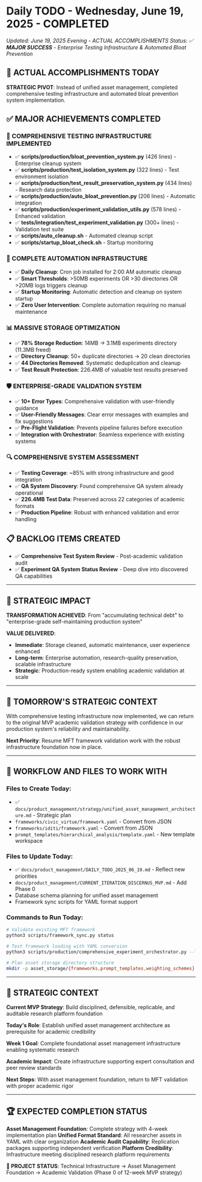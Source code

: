 # Daily TODO - Wednesday, June 19, 2025 - COMPLETED
*Updated: June 19, 2025 Evening - ACTUAL ACCOMPLISHMENTS*
*Status: ✅ **MAJOR SUCCESS** - Enterprise Testing Infrastructure & Automated Bloat Prevention*

## **🎯 ACTUAL ACCOMPLISHMENTS TODAY**
**STRATEGIC PIVOT**: Instead of unified asset management, completed comprehensive testing infrastructure and automated bloat prevention system implementation.

## **✅ MAJOR ACHIEVEMENTS COMPLETED**

### **🎉 COMPREHENSIVE TESTING INFRASTRUCTURE IMPLEMENTED**
- ✅ **scripts/production/bloat_prevention_system.py** (426 lines) - Enterprise cleanup system
- ✅ **scripts/production/test_isolation_system.py** (322 lines) - Test environment isolation  
- ✅ **scripts/production/test_result_preservation_system.py** (434 lines) - Research data protection
- ✅ **scripts/production/auto_bloat_prevention.py** (206 lines) - Automatic integration
- ✅ **scripts/production/experiment_validation_utils.py** (578 lines) - Enhanced validation
- ✅ **tests/integration/test_experiment_validation.py** (300+ lines) - Validation test suite
- ✅ **scripts/auto_cleanup.sh** - Automated cleanup script
- ✅ **scripts/startup_bloat_check.sh** - Startup monitoring

### **🤖 COMPLETE AUTOMATION INFRASTRUCTURE**
- ✅ **Daily Cleanup**: Cron job installed for 2:00 AM automatic cleanup
- ✅ **Smart Thresholds**: >50MB experiments OR >30 directories OR >20MB logs triggers cleanup
- ✅ **Startup Monitoring**: Automatic detection and cleanup on system startup
- ✅ **Zero User Intervention**: Complete automation requiring no manual maintenance

### **📊 MASSIVE STORAGE OPTIMIZATION**
- ✅ **78% Storage Reduction**: 14MB → 3.1MB experiments directory (11.3MB freed)
- ✅ **Directory Cleanup**: 50+ duplicate directories → 20 clean directories
- ✅ **44 Directories Removed**: Systematic deduplication and cleanup
- ✅ **Test Result Protection**: 226.4MB of valuable test results preserved

### **🛡️ ENTERPRISE-GRADE VALIDATION SYSTEM**
- ✅ **10+ Error Types**: Comprehensive validation with user-friendly guidance
- ✅ **User-Friendly Messages**: Clear error messages with examples and fix suggestions
- ✅ **Pre-Flight Validation**: Prevents pipeline failures before execution
- ✅ **Integration with Orchestrator**: Seamless experience with existing systems

### **🔍 COMPREHENSIVE SYSTEM ASSESSMENT**
- ✅ **Testing Coverage**: ~85% with strong infrastructure and good integration
- ✅ **QA System Discovery**: Found comprehensive QA system already operational
- ✅ **226.4MB Test Data**: Preserved across 22 categories of academic formats
- ✅ **Production Pipeline**: Robust with enhanced validation and error handling

## **📋 BACKLOG ITEMS CREATED**
- ✅ **Comprehensive Test System Review** - Post-academic validation audit
- ✅ **Experiment QA System Status Review** - Deep dive into discovered QA capabilities

---

## **💭 STRATEGIC IMPACT**

**TRANSFORMATION ACHIEVED**: From "accumulating technical debt" to "enterprise-grade self-maintaining production system"

**VALUE DELIVERED**:
- **Immediate**: Storage cleaned, automatic maintenance, user experience enhanced
- **Long-term**: Enterprise automation, research-quality preservation, scalable infrastructure
- **Strategic**: Production-ready system enabling academic validation at scale

---

## **🎯 TOMORROW'S STRATEGIC CONTEXT**

With comprehensive testing infrastructure now implemented, we can return to the original MVP academic validation strategy with confidence in our production system's reliability and maintainability.

**Next Priority**: Resume MFT framework validation work with the robust infrastructure foundation now in place.

---

## **📅 WORKFLOW AND FILES TO WORK WITH**

### **Files to Create Today**:
- ✅ `docs/product_management/strategy/unified_asset_management_architecture.md` - Strategic plan
- `frameworks/civic_virtue/framework.yaml` - Convert from JSON
- `frameworks/iditi/framework.yaml` - Convert from JSON  
- `prompt_templates/hierarchical_analysis/template.yaml` - New template workspace

### **Files to Update Today**:
- ✅ `docs/product_management/DAILY_TODO_2025_06_19.md` - Reflect new priorities
- `docs/product_management/CURRENT_ITERATION_DISCERNUS_MVP.md` - Add Phase 0
- Database schema planning for unified asset management
- Framework sync scripts for YAML format support

### **Commands to Run Today**:
```bash
# Validate existing MFT framework
python3 scripts/framework_sync.py status

# Test framework loading with YAML conversion
python3 scripts/production/comprehensive_experiment_orchestrator.py --list-frameworks

# Plan asset storage directory structure
mkdir -p asset_storage/{frameworks,prompt_templates,weighting_schemes}
```

---

## **💭 STRATEGIC CONTEXT**

**Current MVP Strategy**: Build disciplined, defensible, replicable, and auditable research platform foundation

**Today's Role**: Establish unified asset management architecture as prerequisite for academic credibility

**Week 1 Goal**: Complete foundational asset management infrastructure enabling systematic research

**Academic Impact**: Create infrastructure supporting expert consultation and peer review standards

**Next Steps**: With asset management foundation, return to MFT validation with proper academic rigor

---

## **🏆 EXPECTED COMPLETION STATUS**

**Asset Management Foundation**: Complete strategy with 4-week implementation plan
**Unified Format Standard**: All researcher assets in YAML with clear organization
**Academic Audit Capability**: Replication packages supporting independent verification
**Platform Credibility**: Infrastructure meeting disciplined research platform requirements

**🧠 PROJECT STATUS**: Technical Infrastructure → Asset Management Foundation → Academic Validation (Phase 0 of 12-week MVP strategy) 